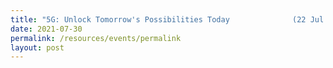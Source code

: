 ```yaml
---
title: "5G: Unlock Tomorrow's Possibilities Today              (22 Jul 2021)"
date: 2021-07-30
permalink: /resources/events/permalink
layout: post
---
```


